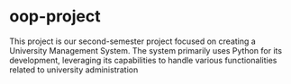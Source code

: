 # oop-project
This project is our second-semester project focused on creating a University Management System.
The system primarily uses Python for its development, leveraging its capabilities to handle various
functionalities related to university administration
